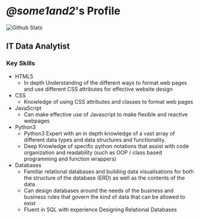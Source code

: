 # *@some1and2*'s Profile
![Github Stats](https://github-readme-stats.vercel.app/api?username=some1and2-xc&theme=radical&show_icons=true_)
## IT Data Analytist
### Key Skills
 - HTML5
    - In depth Understanding of the different ways to format web pages and use different CSS attributes for effective website design
 - CSS
    - Knowledge of using CSS attributes and classes to format web pages
 - JavaScript 
    - Can make effective use of Javascript to make flexible and reactive webpages
 - Python3
    - Python3 Expert with an in depth knowledge of a vast array of different data types and data structures and functionality.
    - Deep Knowledge of specific python notations that assist with code organization and readability (such as OOP / class based programming and function wrappers)
 - Databases
    - Familiar relational databases and building data visualisations for both the structure of the database (ERD) as well as the contents of the data. 
    - Can design databases around the needs of the business and business rules that govern the kind of data that can be allowed to exist
    - Fluent in SQL with experience Designing Relational Databases
